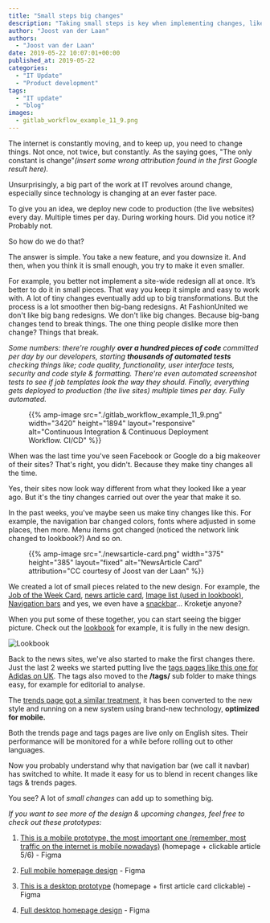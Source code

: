 ```yaml
---
title: "Small steps big changes"
description: "Taking small steps is key when implementing changes, like a new design."
author: "Joost van der Laan"
authors:
  - "Joost van der Laan"
date: 2019-05-22 10:07:01+00:00
published_at: 2019-05-22
categories:
  - "IT Update"
  - "Product development"
tags:
  - "IT update"
  - "blog"
images:
  - gitlab_workflow_example_11_9.png
---
```


The internet is constantly moving, and to keep up, you need to change things.
Not once, not twice, but constantly. As the saying goes, "The only constant is
change"_(insert some wrong attribution found in the first Google result here)._

Unsurprisingly, a big part of the work at IT revolves around change, especially
since technology is changing at an ever faster pace.

To give you an idea, we deploy new code to production (the live websites) every
day. Multiple times per day. During working hours. Did you notice it? Probably
not.

So how do we do that?

The answer is simple. You take a new feature, and you downsize it. And then,
when you think it is small enough, you try to make it even smaller.

For example, you better not implement a site-wide redesign all at once. It’s
better to do it in small pieces. That way you keep it simple and easy to work
with. A lot of tiny changes eventually add up to big transformations. But the
process is a lot smoother then big-bang redesigns. At FashionUnited we don't
like big bang redesigns. We don't like big changes. Because big-bang changes
tend to break things. The one thing people dislike more then change? Things that
break.

_Some numbers: there're roughly **over a hundred pieces of code** committed per
day by our developers, starting **thousands of automated tests** checking things
like; code quality, functionality, user interface tests, security and code style
& formatting. There're even automated screenshot tests to see if job templates
look the way they should. Finally, everything gets deployed to production (the
live sites) multiple times per day. Fully automated._

<figure>{{% amp-image src="./gitlab_workflow_example_11_9.png" width="3420"
    height="1894" layout="responsive" alt="Continuous Integration & Continuous Deployment Workflow. CI/CD" %}}</figure>

When was the last time you've seen Facebook or Google do a big makeover of their
sites? That's right, you didn't. Because they make tiny changes all the time.

Yes, their sites now look way different from what they looked like a year ago.
But it's the tiny changes carried out over the year that make it so.

In the past weeks, you've maybe seen us make tiny changes like this. For
example, the navigation bar changed colors, fonts where adjusted in some places,
then more. Menu items got changed (noticed the network link changed to
lookbook?) And so on.

<figure>{{% amp-image src="./newsarticle-card.png" width="375"
    height="385" layout="fixed" alt="NewsArticle Card" attribution="CC courtesy of Joost van der Laan" %}}</figure>

We created a lot of small pieces related to the new design. For example, the
[Job of the Week Card](https://fashionunited.com/storybook/?path=/story/card--job-of-the-week),
[news article card](https://fashionunited.com/storybook/?path=/story/card--news-article-card),
[Image list (used in lookbook)](https://fashionunited.com/storybook/?path=/story/image-list--standard),
[Navigation bars](https://fashionunited.com/storybook/?path=/story/navigation--simple)
and yes, we even have a
[snackbar](https://fashionunited.com/storybook/?path=/story/snackbar--standard)...
Kroketje anyone?

When you put some of these together, you can start seeing the bigger picture.
Check out the [lookbook](https://fashionunited.com/lookbook/) for example, it is
fully in the new design.

![Lookbook](https://imagedelivery.net/7czaBv4WuiSsJFxi583jUw/fed234e6-4e32-4822-2815-269eb6885000/public "Lookbook, CC courtesy of Joost van der Laan")

Back to the news sites, we've also started to make the first changes there. Just
the last 2 weeks we started putting live the
[tags pages like this one for Adidas on UK](https://fashionunited.uk/tags/adidas).
The tags also moved to the **/tags/** sub folder to make things easy, for
example for editorial to analyse.

The [trends page got a similar treatment](https://fashionunited.uk/trends), it
has been converted to the new style and running on a new system using brand-new
technology, **optimized for mobile.**

Both the trends page and tags pages are live only on English sites. Their
performance will be monitored for a while before rolling out to other languages.

Now you probably understand why that navigation bar (we call it navbar) has
switched to white. It made it easy for us to blend in recent changes like tags &
trends pages.

You see? A lot of _small changes_ can add up to something big.

_If you want to see more of the design & upcoming changes, feel free to check
out these prototypes:_

1. [This is a mobile prototype, the most important one (remember, most traffic on the internet is mobile nowadays)](https://www.figma.com/proto/0AIzMrJXBPNXax7QoMLDIS/Design-System?node-id=8918%3A0&scaling=scale-down)
   (homepage + clickable article 5/6) - Figma
2. [Full mobile homepage design](https://www.figma.com/file/0AIzMrJXBPNXax7QoMLDIS/Design-System?node-id=8918%3A0) -
   Figma

3. [This is a desktop prototype](https://www.figma.com/proto/0AIzMrJXBPNXax7QoMLDIS/Design-System?node-id=8283%3A2290&scaling=min-zoom)
   (homepage + first article card clickable) - Figma
4. [Full desktop homepage design](https://www.figma.com/file/0AIzMrJXBPNXax7QoMLDIS/Design-System?node-id=8974%3A4308) -
   Figma
